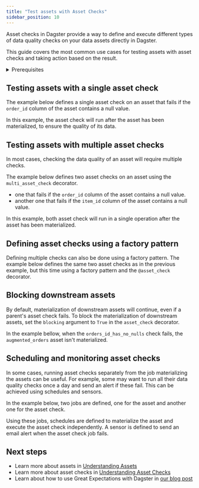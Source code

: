 ```yaml
---
title: "Test assets with Asset Checks"
sidebar_position: 10
---
```


Asset checks in Dagster provide a way to define and execute different types of data quality checks on your data assets directly in Dagster.

This guide covers the most common use cases for testing assets with asset checks and taking action based on the result.

<details>
<summary>Prerequisites</summary>
- Familiarity with [Assets](/concepts/assets)
</details>

## Testing assets with a single asset check

The example below defines a single asset check on an asset that fails if the `order_id` column of the asset contains a null value.

In this example, the asset check will run after the asset has been materialized, to ensure the quality of its data.

<CodeExample filePath="guides/data-assets/quality-testing/asset-checks/single-asset-check.py" language="python" title="Asset with a single asset check" />

## Testing assets with multiple asset checks

In most cases, checking the data quality of an asset will require multiple checks.

The example below defines two asset checks on an asset using the `multi_asset_check` decorator.
- one that fails if the `order_id` column of the asset contains a null value.
- another one that fails if the `item_id` column of the asset contains a null value.

In this example, both asset check will run in a single operation after the asset has been materialized.

<CodeExample filePath="guides/data-assets/quality-testing/asset-checks/multiple-asset-checks.py" language="python" title="Asset with multiple asset checks" />

## Defining asset checks using a factory pattern

Defining multiple checks can also be done using a factory pattern. The example below defines the same two asset checks as in the previous example, but this time using a factory pattern and the `@asset_check` decorator.

<CodeExample filePath="guides/data-assets/quality-testing/asset-checks/asset-checks-factory.py" language="python" title="Defining asset checks using a factory pattern" />

## Blocking downstream assets

By default, materialization of downstream assets will continue, even if a parent's asset check fails. To block the materialization of downstream assets, set the `blocking` argument to `True` in the `asset_check` decorator.

In the example bellow, when the `orders_id_has_no_nulls` check fails, the `augmented_orders` asset isn't materialized.

<CodeExample filePath="guides/data-assets/quality-testing/asset-checks/block-downstream-with-asset-checks.py" language="python" title="Block downstream assets when asset check fails" />

## Scheduling and monitoring asset checks

In some cases, running asset checks separately from the job materializing the assets can be useful. For example, some may want to run all their data quality checks once a day and send an alert if these fail. This can be achieved using schedules and sensors.

In the example below, two jobs are defined, one for the asset and another one for the asset check.

Using these jobs, schedules are defined to materialize the asset and execute the asset check independently. A sensor is defined to send an email alert when the asset check job fails.

<CodeExample filePath="guides/data-assets/quality-testing/asset-checks/asset-checks-with-schedule-and-sensor.py" language="python" title="Schedule and monitor asset checks separately from their asset" />

## Next steps

- Learn more about assets in [Understanding Assets](/concepts/assets)
- Learn more about asset checks in [Understanding Asset Checks](/concepts/assets/asset-checks)
- Learn about how to use Great Expectations with Dagster in [our blog post](https://dagster.io/blog/ensuring-data-quality-with-dagster-and-great-expectations)